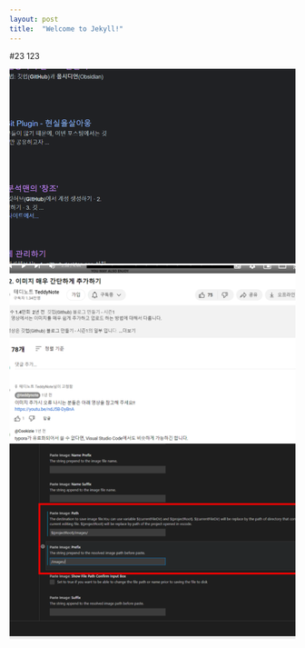 ```yaml
---
layout: post
title:  "Welcome to Jekyll!"
---
```




#23
123

![Description](/Pasted%20image%2020240226152839.png)
![Description1](./image-1.png)
![Description2](./images/image.png)

